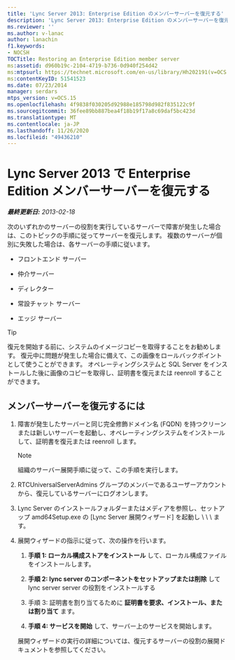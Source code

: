 ```yaml
---
title: 'Lync Server 2013: Enterprise Edition のメンバーサーバーを復元する'
description: 'Lync Server 2013: Enterprise Edition のメンバーサーバーを復元します。'
ms.reviewer: ''
ms.author: v-lanac
author: lanachin
f1.keywords:
- NOCSH
TOCTitle: Restoring an Enterprise Edition member server
ms:assetid: d960b19c-2104-4719-b736-0d940f254d42
ms:mtpsurl: https://technet.microsoft.com/en-us/library/Hh202191(v=OCS.15)
ms:contentKeyID: 51541523
ms.date: 07/23/2014
manager: serdars
mtps_version: v=OCS.15
ms.openlocfilehash: 4f9838f030205d92988e185798d982f835122c9f
ms.sourcegitcommit: 36fee89bb887bea4f18b19f17a8c69daf5bc423d
ms.translationtype: MT
ms.contentlocale: ja-JP
ms.lasthandoff: 11/26/2020
ms.locfileid: "49436210"
---
```

# <a name="restoring-an-enterprise-edition-member-server-in-lync-server-2013"></a>Lync Server 2013 で Enterprise Edition メンバーサーバーを復元する

<div data-xmlns="http://www.w3.org/1999/xhtml">

<div class="topic" data-xmlns="http://www.w3.org/1999/xhtml" data-msxsl="urn:schemas-microsoft-com:xslt" data-cs="https://msdn.microsoft.com/">

<div data-asp="https://msdn2.microsoft.com/asp">



</div>

<div id="mainSection">

<div id="mainBody">

<span> </span>

_**最終更新日:** 2013-02-18_

次のいずれかのサーバーの役割を実行しているサーバーで障害が発生した場合は、このトピックの手順に従ってサーバーを復元します。 複数のサーバーが個別に失敗した場合は、各サーバーの手順に従います。

  - フロントエンド サーバー

  - 仲介サーバー

  - ディレクター

  - 常設チャット サーバー

  - エッジ サーバー

<div>


> [!TIP]  
> 復元を開始する前に、システムのイメージコピーを取得することをお勧めします。 復元中に問題が発生した場合に備えて、この画像をロールバックポイントとして使うことができます。 オペレーティングシステムと SQL Server をインストールした後に画像のコピーを取得し、証明書を復元または reenroll することができます。



</div>

<div>

## <a name="to-restore-a-member-server"></a>メンバーサーバーを復元するには

1.  障害が発生したサーバーと同じ完全修飾ドメイン名 (FQDN) を持つクリーンまたは新しいサーバーを起動し、オペレーティングシステムをインストールして、証明書を復元または reenroll します。
    
    <div>
    

    > [!NOTE]  
    > 組織のサーバー展開手順に従って、この手順を実行します。

    
    </div>

2.  RTCUniversalServerAdmins グループのメンバーであるユーザーアカウントから、復元しているサーバーにログオンします。

3.  Lync Server のインストールフォルダーまたはメディアを参照し、セットアップ amd64Setup.exe の [Lync Server 展開ウィザード] を起動し \\ \\ \\ ます。

4.  展開ウィザードの指示に従って、次の操作を行います。
    
    1.  **手順 1: ローカル構成ストアをインストール** して、ローカル構成ファイルをインストールします。
    
    2.  **手順 2: lync server のコンポーネントをセットアップまたは削除** して lync server server の役割をインストールする
    
    3.  手順 3: 証明書を割り当てるために **証明書を要求、インストール、または割り当て** ます。
    
    4.  **手順 4: サービスを開始** して、サーバー上のサービスを開始します。
    
    展開ウィザードの実行の詳細については、復元するサーバーの役割の展開ドキュメントを参照してください。

</div>

</div>

<span> </span>

</div>

</div>

</div>

